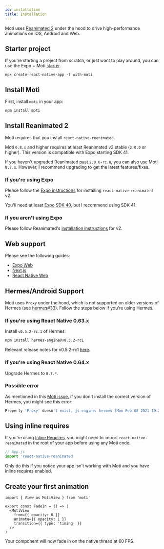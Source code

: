```yaml
---
id: installation
title: Installation
---
```


Moti uses [Reanimated 2](https://docs.swmansion.com/react-native-reanimated/) under the hood to drive high-performance animations on iOS, Android and Web.

## Starter project

If you're starting a project from scratch, or just want to play around, you can use the Expo + Moti [starter](https://github.com/expo/examples/tree/master/with-moti).

`npx create-react-native-app -t with-moti`

## Install Moti

First, install `moti` in your app:

```bash npm2yarn
npm install moti
```

## Install Reanimated 2

Moti requires that you install `react-native-reanimated`.

Moti `0.8.x` and higher requires at least Reanimated v2 stable (`2.0.0` or higher). This version is compatible with Expo starting SDK 41.

If you haven't upgraded Reanimated past `2.0.0-rc.0`, you can also use Moti `0.7.x`. However, I recommend upgrading to get the latest features/fixes.

### If you're using Expo

Please follow the [Expo instructions](https://docs.expo.io/versions/latest/sdk/reanimated/#experimental-support-for-v2) for installing `react-native-reanimated` v2.

You'll need at least [Expo SDK 40](https://docs.expo.io/workflow/upgrading-expo-sdk-walkthrough/), but I recommend using SDK 41.

### If you aren't using Expo

Please follow Reanimated's [installation instructions](https://docs.swmansion.com/react-native-reanimated/docs/fundamentals/installation) for v2.

## Web support

Please see the following guides:

- [Expo Web](/web#expo-web-support)
- [Next.js](/next)
- [React Native Web](/web#other-react-native-web-setups)

## Hermes/Android Support

Moti uses `Proxy` under the hood, which is not supported on older versions of Hermes (see [hermes#33](https://github.com/facebook/hermes/issues/33)). Follow the steps below if you're using Hermes.

### If you're using React Native 0.63.x

Install `v0.5.2-rc.1` of Hermes:

```bash npm2yarn
npm install hermes-engine@v0.5.2-rc1
```

Relevant release notes for v0.5.2-rc1 [here](https://github.com/facebook/hermes/releases/tag/v0.5.2-rc1).

### If you're using React Native 0.64.x

Upgrade Hermes to `0.7.*`.

### Possible error

As mentioned in this [Moti issue](https://github.com/nandorojo/moti/issues/13), if you don't install the correct version of Hermes, you might see this error:

```sh
Property 'Proxy' doesn't exist, js engine: hermes [Mon Feb 08 2021 19:21:54.427] ERROR Invariant Violation: Module AppRegistry is not a registered callable module (calling runApplication), js engine: hermes
```

## Using inline requires

If you're using [Inline Requires](https://instagram-engineering.com/making-instagram-com-faster-code-size-and-execution-optimizations-part-4-57668be796a8), you might need to import `react-native-reanimated` in the root of your app before using any Moti code.

```ts
// App.js
import 'react-native-reanimated'
```

Only do this if you notice your app isn't working with Moti and you have inline requires enabled.

## Create your first animation

```tsx
import { View as MotiView } from 'moti'

export const FadeIn = () => (
  <MotiView
    from={{ opacity: 0 }}
    animate={{ opacity: 1 }}
    transition={{ type: 'timing' }}
  />
)
```

Your component will now fade in on the native thread at 60 FPS.
